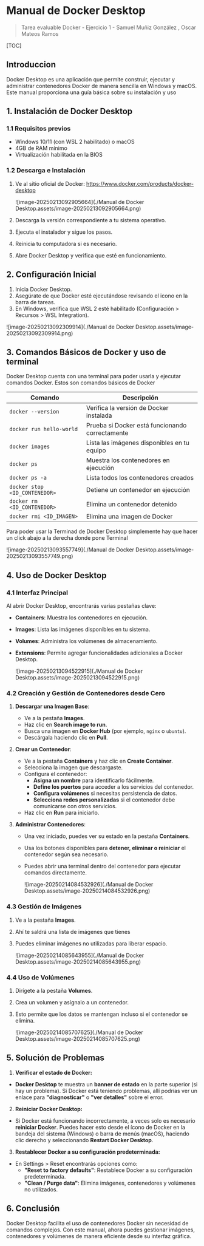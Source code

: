 # Manual de Docker Desktop

> Tarea evaluable Docker - Ejercicio 1  - Samuel Muñiz González , Oscar Mateos Ramos

[TOC]

## Introduccion 

Docker Desktop es una aplicación que permite construir, ejecutar y administrar contenedores Docker de manera sencilla en Windows y macOS. Este manual proporciona una guía básica sobre su instalación y uso



## 1. Instalación de Docker Desktop

### 1.1 Requisitos previos

- Windows 10/11 (con WSL 2 habilitado) o macOS
- 4GB de RAM mínimo
- Virtualización habilitada en la BIOS

### 1.2 Descarga e Instalación

1. Ve al sitio oficial de Docker: https://www.docker.com/products/docker-desktop

   ![image-20250213092905664](./Manual de Docker Desktop.assets/image-20250213092905664.png)

2. Descarga la versión correspondiente a tu sistema operativo.

3. Ejecuta el instalador y sigue los pasos.

4. Reinicia tu computadora si es necesario.

5. Abre Docker Desktop y verifica que esté en funcionamiento.

## 2. Configuración Inicial

1. Inicia Docker Desktop.
2. Asegúrate de que Docker esté ejecutándose revisando el icono en la barra de tareas.
3. En Windows, verifica que WSL 2 esté habilitado (Configuración > Recursos > WSL Integration).

![image-20250213092309914](./Manual de Docker Desktop.assets/image-20250213092309914.png)

## 3. Comandos Básicos de Docker y uso de terminal

Docker Desktop cuenta con una terminal para poder usarla y ejecutar comandos Docker. Estos son comandos básicos de Docker

| Comando                       | Descripción                                     |
| ----------------------------- | ----------------------------------------------- |
| `docker --version`            | Verifica la versión de Docker instalada         |
| `docker run hello-world`      | Prueba si Docker está funcionando correctamente |
| `docker images`               | Lista las imágenes disponibles en tu equipo     |
| `docker ps`                   | Muestra los contenedores en ejecución           |
| `docker ps -a`                | Lista todos los contenedores creados            |
| `docker stop <ID_CONTENEDOR>` | Detiene un contenedor en ejecución              |
| `docker rm <ID_CONTENEDOR>`   | Elimina un contenedor detenido                  |
| `docker rmi <ID_IMAGEN>`      | Elimina una imagen de Docker                    |

Para poder usar la Terminad de Docker Desktop simplemente hay que hacer un click abajo a la derecha donde pone Terminal

![image-20250213093557749](./Manual de Docker Desktop.assets/image-20250213093557749.png)

## 4. Uso de Docker Desktop

### 4.1 Interfaz Principal

Al abrir Docker Desktop, encontrarás varias pestañas clave:

- **Containers**: Muestra los contenedores en ejecución.

- **Images**: Lista las imágenes disponibles en tu sistema.

- **Volumes**: Administra los volúmenes de almacenamiento.

- **Extensions**: Permite agregar funcionalidades adicionales a Docker Desktop.

  ![image-20250213094522915](./Manual de Docker Desktop.assets/image-20250213094522915.png)


### 4.2 Creación y Gestión de Contenedores desde Cero

1. **Descargar una Imagen Base**:
   - Ve a la pestaña **Images**.
   - Haz clic en **Search image to run**.
   - Busca una imagen en **Docker Hub** (por ejemplo, `nginx` o `ubuntu`).
   - Descárgala haciendo clic en **Pull**.
   
2. **Crear un Contenedor**:
   - Ve a la pestaña **Containers** y haz clic en **Create Container**.
   - Selecciona la imagen que descargaste.
   - Configura el contenedor:
     - **Asigna un nombre** para identificarlo fácilmente.
     - **Define los puertos** para acceder a los servicios del contenedor.
     - **Configura volúmenes** si necesitas persistencia de datos.
     - **Selecciona redes personalizadas** si el contenedor debe comunicarse con otros servicios.
   - Haz clic en **Run** para iniciarlo.
   
3. **Administrar Contenedores**:
   - Una vez iniciado, puedes ver su estado en la pestaña **Containers**.
   
   - Usa los botones disponibles para **detener, eliminar o reiniciar** el contenedor según sea necesario.
   
   - Puedes abrir una terminal dentro del contenedor para ejecutar comandos directamente.
   
     ![image-20250214084532926](./Manual de Docker Desktop.assets/image-20250214084532926.png)

### 4.3 Gestión de Imágenes

1. Ve a la pestaña **Images**.

2. Ahí te saldrá una lista de imágenes que tienes

3. Puedes eliminar imágenes no utilizadas para liberar espacio.

   ![image-20250214085643955](./Manual de Docker Desktop.assets/image-20250214085643955.png)

### 4.4 Uso de Volúmenes

1. Dirígete a la pestaña **Volumes**.

2. Crea un volumen y asígnalo a un contenedor.

3. Esto permite que los datos se mantengan incluso si el contenedor se elimina.

   ![image-20250214085707625](./Manual de Docker Desktop.assets/image-20250214085707625.png)

## 5. Solución de Problemas

1. **Verificar el estado de Docker:**

- **Docker Desktop** te muestra un **banner de estado** en la parte superior (si hay un problema). Si Docker está teniendo problemas, allí podrías ver un enlace para **"diagnosticar"** o **"ver detalles"** sobre el error.

2. **Reiniciar Docker Desktop:**

- Si Docker está funcionando incorrectamente, a veces solo es necesario **reiniciar Docker**. Puedes hacer esto desde el ícono de Docker en la bandeja del sistema (Windows) o barra de menús (macOS), haciendo clic derecho y seleccionando **Restart Docker Desktop**.

3. **Restablecer Docker a su configuración predeterminada:**

- En Settings > Reset encontrarás opciones como:
  - **"Reset to factory defaults"**: Restablece Docker a su configuración predeterminada.
  - **"Clean / Purge data"**: Elimina imágenes, contenedores y volúmenes no utilizados.

## 6. Conclusión

Docker Desktop facilita el uso de contenedores Docker sin necesidad de comandos complejos. Con este manual, ahora puedes gestionar imágenes, contenedores y volúmenes de manera eficiente desde su interfaz gráfica.